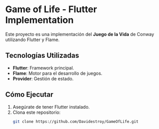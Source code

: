 # Game of Life - Flutter Implementation

Este proyecto es una implementación del **Juego de la Vida** de Conway utilizando Flutter y Flame.

## Tecnologías Utilizadas
- **Flutter**: Framework principal.
- **Flame**: Motor para el desarrollo de juegos.
- **Provider**: Gestión de estado.

## Cómo Ejecutar
1. Asegúrate de tener Flutter instalado.
2. Clona este repositorio:
   ```bash
   git clone https://github.com/Davidestroy/GameOfLife.git
